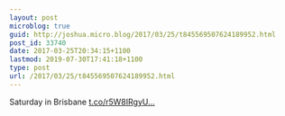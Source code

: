 ```yaml
---
layout: post
microblog: true
guid: http://joshua.micro.blog/2017/03/25/t845569507624189952.html
post_id: 33740
date: 2017-03-25T20:34:15+1100
lastmod: 2019-07-30T17:41:18+1100
type: post
url: /2017/03/25/t845569507624189952.html
---
```

Saturday in Brisbane [t.co/r5W8IRgyU...](https://t.co/r5W8IRgyUY)
